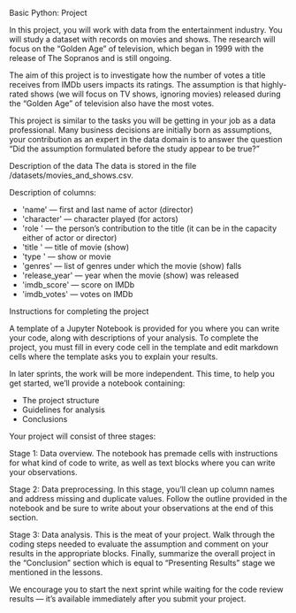 Basic Python: Project

In this project, you will work with data from the entertainment industry. You will study a dataset with records on movies and shows. The research will focus on the “Golden Age” of television, which began in 1999 with the release of The Sopranos and is still ongoing.

The aim of this project is to investigate how the number of votes a title receives from IMDb users impacts its ratings. The assumption is that highly-rated shows (we will focus on TV shows, ignoring movies) released during the “Golden Age” of television also have the most votes.

This project is similar to the tasks you will be getting in your job as a data professional. Many business decisions are initially born as assumptions, your contribution as an expert in the data domain is to answer the question “Did the assumption formulated before the study appear to be true?”

Description of the data
The data is stored in the file /datasets/movies_and_shows.csv. 

Description of columns:
- 'name' — first and last name of actor (director)
- 'character' — character played (for actors)
- 'role ' — the person’s contribution to the title (it can be in the capacity either of actor or director)
- 'title ' — title of movie (show)
- 'type ' — show or movie
- 'genres' — list of genres under which the movie (show) falls
- 'release_year' — year when the movie (show) was released
- 'imdb_score' — score on IMDb
- 'imdb_votes' — votes on IMDb

Instructions for completing the project

A template of a Jupyter Notebook is provided for you where you can write your code, along with descriptions of your analysis. To complete the project, you must fill in every code cell in the template and edit markdown cells where the template asks you to explain your results.

In later sprints, the work will be more independent. This time, to help you get started, we’ll provide a notebook containing:
- The project structure
- Guidelines for analysis
- Conclusions

Your project will consist of three stages:

Stage 1: Data overview. The notebook has premade cells with instructions for what kind of code to write, as well as text blocks where you can write your observations.

Stage 2: Data preprocessing. In this stage, you’ll clean up column names and address missing and duplicate values. Follow the outline provided in the notebook and be sure to write about your observations at the end of this section.

Stage 3: Data analysis. This is the meat of your project. Walk through the coding steps needed to evaluate the assumption and comment on your results in the appropriate blocks. Finally, summarize the overall project in the “Conclusion” section which is equal to “Presenting Results” stage we mentioned in the lessons.

We encourage you to start the next sprint while waiting for the code review results — it’s available immediately after you submit your project.
